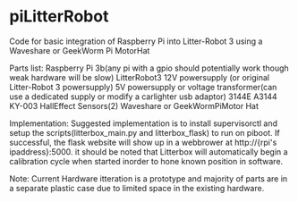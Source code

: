 # piLitterRobot
Code for basic integration of Raspberry Pi into Litter-Robot 3 using a Waveshare or GeekWorm Pi MotorHat

Parts list:
  Raspberry Pi 3b(any pi with a gpio should potentially work though weak hardware will be slow)
  LitterRobot3
  12V powersupply (or original Litter-Robot 3 powersupply)
  5V powersupply or voltage transformer(can use a dedicated supply or modify a carlighter usb adaptor)
  3144E A3144 KY-003 HallEffect Sensors(2)
  Waveshare or GeekWormPiMotor Hat
 
 
Implementation:
  Suggested implementation is to install supervisorctl and setup the scripts(litterbox_main.py and litterbox_flask) to run on piboot. If successful, the flask website will show up in a webbrower at http://{rpi's ipaddress}:5000. it should be noted that Litterbox will automatically begin a calibration cycle when started inorder to hone known position in software.
  
Note: Current Hardware itteration is a prototype and majority of parts are in a separate plastic case due to limited space in the existing hardware.
